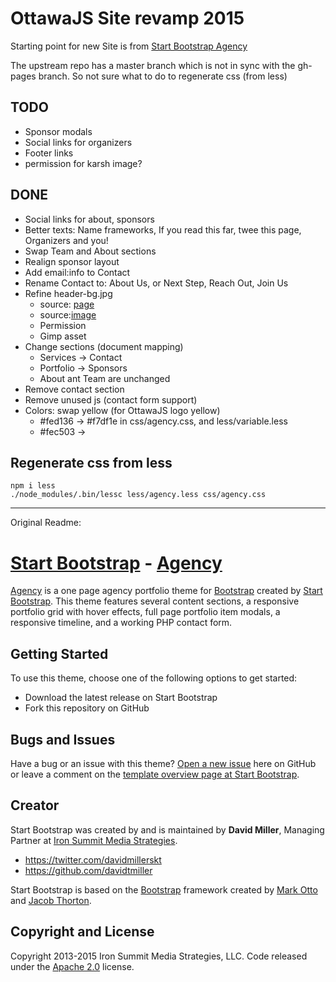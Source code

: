 
# OttawaJS Site revamp 2015
Starting point for new Site is from [Start Bootstrap Agency](http://startbootstrap.com/template-overviews/agency/)

The upstream repo has a master branch which is not in sync with the gh-pages branch. So not sure what to do to regenerate css (from less)

## TODO 
* Sponsor modals
* Social links for organizers
* Footer links
* permission for karsh image?

## DONE
* Social links for about, sponsors
* Better texts: Name frameworks, If you read this far, twee this page, Organizers and you!
* Swap Team and About sections
* Realign sponsor layout
* Add email:info to Contact
* Rename Contact to:  About Us, or Next Step, Reach Out, Join Us
* Refine header-bg.jpg 
    * source: [page](http://ottawadailyphotos.blogspot.ca/2014/05/a-view-for-malak-karsh.html) 
    * source:[image](http://2.bp.blogspot.com/-JYzGRpIQJlI/U3q2rzEPMtI/AAAAAAAAfFY/Phr_2ENQf8U/s1600/karsh.jpg)
    * Permission
    * Gimp asset
* Change sections (document mapping)
  * Services -> Contact
  * Portfolio -> Sponsors
  * About ant Team are unchanged
* Remove contact section
* Remove unused js (contact form support)
* Colors: swap yellow (for OttawaJS logo yellow)
    * #fed136 -> #f7df1e in css/agency.css, and less/variable.less
    * #fec503 ->

## Regenerate css from less
    
    npm i less
    ./node_modules/.bin/lessc less/agency.less css/agency.css

-----
Original Readme:

# [Start Bootstrap](http://startbootstrap.com/) - [Agency](http://startbootstrap.com/template-overviews/agency/)

[Agency](http://startbootstrap.com/template-overviews/agency/) is a one page agency portfolio theme for [Bootstrap](http://getbootstrap.com/) created by [Start Bootstrap](http://startbootstrap.com/). This theme features several content sections, a responsive portfolio grid with hover effects, full page portfolio item modals, a responsive timeline, and a working PHP contact form.

## Getting Started

To use this theme, choose one of the following options to get started:
* Download the latest release on Start Bootstrap
* Fork this repository on GitHub

## Bugs and Issues

Have a bug or an issue with this theme? [Open a new issue](https://github.com/IronSummitMedia/startbootstrap-agency/issues) here on GitHub or leave a comment on the [template overview page at Start Bootstrap](http://startbootstrap.com/template-overviews/agency/).

## Creator

Start Bootstrap was created by and is maintained by **David Miller**, Managing Partner at [Iron Summit Media Strategies](http://www.ironsummitmedia.com/).

* https://twitter.com/davidmillerskt
* https://github.com/davidtmiller

Start Bootstrap is based on the [Bootstrap](http://getbootstrap.com/) framework created by [Mark Otto](https://twitter.com/mdo) and [Jacob Thorton](https://twitter.com/fat).

## Copyright and License

Copyright 2013-2015 Iron Summit Media Strategies, LLC. Code released under the [Apache 2.0](https://github.com/IronSummitMedia/startbootstrap-agency/blob/gh-pages/LICENSE) license.
